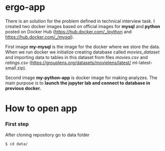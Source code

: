 # ergo-app

There is an solution for the problem defined in technical interview task. I created two docker images based on official images for **mysql** and **python** posted on Docker Hub (https://hub.docker.com/_/python and https://hub.docker.com/_/mysql).

First image **my-mysql** is the image for the docker where we store the data. When we run docker we initialize creating database called *movies_dataset* and importing data to tables in this dataset from files *movies.csv* and *ratings.csv* (https://grouplens.org/datasets/movielens/latest/  ml-latest-small.zip).

Second image **my-python-app** is docker image for making analyzes. The main purpose is to **launch the jupyter lab and connect to database in previous docker.**

# How to open app

### First step
After cloning repository go to data folder

```
$ cd data/
```
